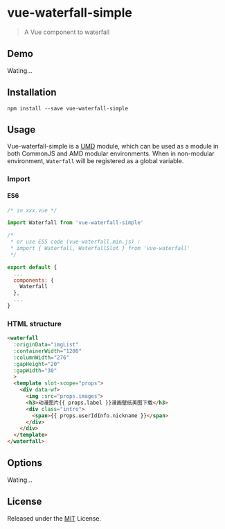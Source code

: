 # vue-waterfall-simple

> A Vue component to waterfall

## Demo

Wating...

## Installation

```shell
npm install --save vue-waterfall-simple
```

## Usage

Vue-waterfall-simple is a [UMD](https://github.com/umdjs/umd) module, which can be used as a module in both CommonJS and AMD modular environments. When in non-modular environment, `Waterfall` will be registered as a global variable.

### Import

#### ES6

```js
/* in xxx.vue */

import Waterfall from 'vue-waterfall-simple'

/*
 * or use ES5 code (vue-waterfall.min.js) :
 * import { Waterfall, WaterfallSlot } from 'vue-waterfall'
 */

export default {
  ...
  components: {
    Waterfall
  },
  ...
}
```

### HTML structure

```html
<waterfall 
  :originData="imgList" 
  :containerWidth="1200" 
  :columnWidth="276"
  :gapHeight="20" 
  :gapWidth="30" 
  >
  <template slot-scope="props">
    <div data-wf>
      <img :src="props.images">
      <h3>动漫图片{{ props.label }}漫画壁纸美图下载</h3>
      <div class="intro">
        <span>{{ props.userIdInfo.nickname }}</span>
      </div>
    </div>
  </template>
</waterfall>
```

## Options

Wating...

## License

Released under the [MIT](LICENSE) License.